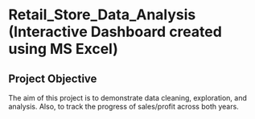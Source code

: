 # Retail_Store_Data_Analysis (Interactive Dashboard created using MS Excel)
## Project Objective
The aim of this project is to demonstrate data cleaning, exploration, and analysis. Also, to track the progress of sales/profit across both years.
